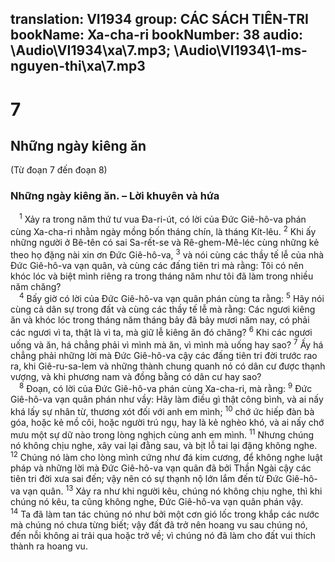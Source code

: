 translation: VI1934
group: CÁC SÁCH TIÊN-TRI
bookName: Xa-cha-ri 
bookNumber: 38
audio: \Audio\VI1934\xa\7.mp3; \Audio\VI1934\1-ms-nguyen-thi\xa\7.mp3
-------

<div class="title"><h1>7</h1><h2>Những ngày kiêng ăn</h2><p>(Từ đoạn 7 đến đoạn 8)</p><h3>Những ngày kiêng ăn. – Lời khuyên và hứa</h3></div>
<span class="verse xa_7_1"> <sup>1</sup> Xảy ra trong năm thứ tư vua Đa-ri-út, có lời của Đức Giê-hô-va phán cùng Xa-cha-ri nhằm ngày mồng bốn tháng chín, là tháng Kít-lêu. </span>
<span class="verse xa_7_2"><sup>2</sup> Khi ấy những người ở Bê-tên có sai Sa-rết-se và Rê-ghem-Mê-léc cùng những kẻ theo họ đặng nài xin ơn Đức Giê-hô-va, </span>
<span class="verse xa_7_3"><sup>3</sup> và nói cùng các thầy tế lễ của nhà Đức Giê-hô-va vạn quân, và cùng các đấng tiên tri mà rằng: Tôi có nên khóc lóc và biệt mình riêng ra trong tháng năm như tôi đã làm trong nhiều năm chăng? <br/></span>
<span class="verse xa_7_4"> <sup>4</sup> Bấy giờ có lời của Đức Giê-hô-va vạn quân phán cùng ta rằng: </span>
<span class="verse xa_7_5"><sup>5</sup> Hãy nói cùng cả dân sự trong đất và cùng các thầy tế lễ mà rằng: Các ngươi kiêng ăn và khóc lóc trong tháng năm tháng bảy đã bảy mươi năm nay, có phải các ngươi vì ta, thật là vì ta, mà giữ lễ kiêng ăn đó chăng? </span>
<span class="verse xa_7_6"><sup>6</sup> Khi các ngươi uống và ăn, há chẳng phải vì mình mà ăn, vì mình mà uống hay sao? </span>
<span class="verse xa_7_7"><sup>7</sup> Ấy há chẳng phải những lời mà Đức Giê-hô-va cậy các đấng tiên tri đời trước rao ra, khi Giê-ru-sa-lem và những thành chung quanh nó có dân cư được thạnh vượng, và khi phương nam và đồng bằng có dân cư hay sao? <br/></span>
<span class="verse xa_7_8"> <sup>8</sup> Đoạn, có lời của Đức Giê-hô-va phán cùng Xa-cha-ri, mà rằng: </span>
<span class="verse xa_7_9"><sup>9</sup> Đức Giê-hô-va vạn quân phán như vầy: Hãy làm điều gì thật công bình, và ai nấy khá lấy sự nhân từ, thương xót đối với anh em mình; </span>
<span class="verse xa_7_10"><sup>10</sup> chớ ức hiếp đàn bà góa, hoặc kẻ mồ côi, hoặc người trú ngụ, hay là kẻ nghèo khó, và ai nấy chớ mưu một sự dữ nào trong lòng nghịch cùng anh em mình. </span>
<span class="verse xa_7_11"><sup>11</sup> Nhưng chúng nó không chịu nghe, xây vai lại đằng sau, và bịt lỗ tai lại đặng không nghe. </span>
<span class="verse xa_7_12"><sup>12</sup> Chúng nó làm cho lòng mình cứng như đá kim cương, để không nghe luật pháp và những lời mà Đức Giê-hô-va vạn quân đã bởi Thần Ngài cậy các tiên tri đời xưa sai đến; vậy nên có sự thạnh nộ lớn lắm đến từ Đức Giê-hô-va vạn quân. </span>
<span class="verse xa_7_13"><sup>13</sup> Xảy ra như khi người kêu, chúng nó không chịu nghe, thì khi chúng nó kêu, ta cũng không nghe, Đức Giê-hô-va vạn quân phán vậy. </span>
<span class="verse xa_7_14"><sup>14</sup> Ta đã làm tan tác chúng nó như bởi một cơn gió lốc trong khắp các nước mà chúng nó chưa từng biết; vậy đất đã trở nên hoang vu sau chúng nó, đến nỗi không ai trải qua hoặc trở về; vì chúng nó đã làm cho đất vui thích thành ra hoang vu. <br/></span>
